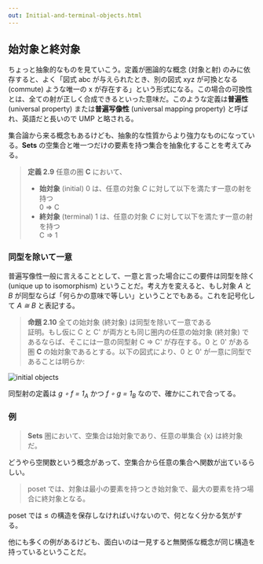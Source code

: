 ```yaml
---
out: Initial-and-terminal-objects.html
---
```


## 始対象と終対象

ちょっと抽象的なものを見ていこう。定義が圏論的な概念 (対象と射) のみに依存すると、よく「図式 abc が与えられたとき、別の図式 xyz が可換となる (commute) ような唯一の x が存在する」という形式になる。この場合の可換性とは、全ての射が正しく合成できるといった意味だ。このような定義は**普遍性** (universal property) または**普遍写像性** (universal mapping property) と呼ばれ、英語だと長いので UMP と略される。

集合論から来る概念もあるけども、抽象的な性質からより強力なものになっている。**Sets** の空集合と唯一つだけの要素を持つ集合を抽象化することを考えてみる。

> **定義 2.9** 任意の圏 **C** において、
>
> - **始対象** (initial) 0 は、任意の対象 *C* に対して以下を満たす一意の射を持つ<br> 0 => C
> - **終対象** (terminal) 1 は、任意の対象 *C* に対して以下を満たす一意の射を持つ<br> C => 1

### 同型を除いて一意

普遍写像性一般に言えることとして、一意と言った場合にこの要件は同型を除く (unique up to isomorphism) ということだ。考え方を変えると、もし対象 *A* と *B* が同型ならば「何らかの意味で等しい」ということでもある。これを記号化して *A ≅ B* と表記する。

> **命題 2.10** 全ての始対象 (終対象) は同型を除いて一意である<br>
> 証明。もし仮に C と C' が両方とも同じ圏内の任意の始対象 (終対象) であるならば、そこには一意の同型射 C => C' が存在する。0 と 0' がある圏 **C** の始対象であるとする。以下の図式により、0 と 0' が一意に同型であることは明らか:

![initial objects](../files/day20-e-initial-objects.png)

同型射の定義は *g ∘ f = 1<sub>A</sub>* かつ *f ∘ g = 1<sub>B</sub>* なので、確かにこれで合ってる。

### 例

> **Sets** 圏において、空集合は始対象であり、任意の単集合 {x} は終対象だ。

どうやら空関数という概念があって、空集合から任意の集合へ関数が出ているらしい。

> poset では、対象は最小の要素を持つとき始対象で、最大の要素を持つ場合に終対象となる。

poset では ≤ の構造を保存しなければいけないので、何となく分かる気がする。

他にも多くの例があるけども、面白いのは一見すると無関係な概念が同じ構造を持っているということだ。
